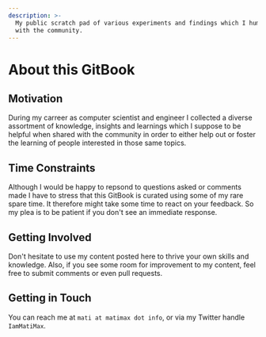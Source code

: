 ```yaml
---
description: >-
  My public scratch pad of various experiments and findings which I humbly share
  with the community.
---
```


# About this GitBook

## Motivation

During my carreer as computer scientist and engineer I collected a diverse assortment of knowledge, insights and learnings which I suppose to be helpful when shared with the community in order to either help out or foster the learning of people interested in those same topics.

## Time Constraints

Although I would be happy to repsond to questions asked or comments made I have to stress that this GitBook is curated using some of my rare spare time. It therefore might take some time to react on your feedback. So my plea is to be patient if you don't see an immediate response.

## Getting Involved

Don't hesitate to use my content posted here to thrive your own skills and knowledge. Also, if you see some room for improvement to my content, feel free to submit comments or even pull requests.

## Getting in Touch

You can reach me at `mati at matimax dot info`, or via my Twitter handle `IamMatiMax`.

